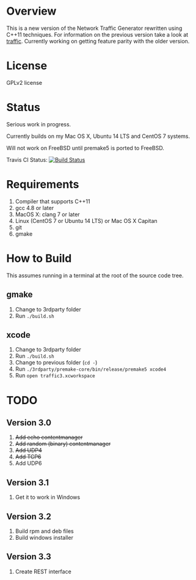 # Overview

This is a new version of the Network Traffic Generator rewritten using C++11 techniques. For information on the previous version take a look at [traffic](http://robert.rsa3.com/pmwiki/pmwiki.php?n=Projects.Traffic). Currently working on getting feature parity with the older version.

# License
GPLv2 license

# Status

Serious work in progress.

Currently builds on my Mac OS X, Ubuntu 14 LTS and CentOS 7 systems.

Will not work on FreeBSD until premake5 is ported to FreeBSD.

Travis CI Status:
[![Build Status](https://travis-ci.org/rsandila/traffic3.svg?branch=master)](https://travis-ci.org/rsandila/traffic3.svg?branch=master)

# Requirements

1. Compiler that supports C++11
  1. gcc 4.8 or later
  1. MacOS X: clang 7 or later
1. Linux (CentOS 7 or Ubuntu 14 LTS) or Mac OS X Capitan
1. git
1. gmake

# How to Build

This assumes running in a terminal at the root of the source code tree.

## gmake

1. Change to 3rdparty folder
1. Run `./build.sh`

## xcode

1. Change to 3rdparty folder
1. Run `./build.sh`
1. Change to previous folder (`cd -`)
1. Run `./3rdparty/premake-core/bin/release/premake5 xcode4`
1. Run `open traffic3.xcworkspace`

# TODO

## Version 3.0

1. ~~Add echo contentmanager~~
1. ~~Add random (binary) contentmanager~~
1. ~~Add UDP4~~
1. ~~Add TCP6~~
1. Add UDP6

## Version 3.1

1. Get it to work in Windows

## Version 3.2

1. Build rpm and deb files
2. Build windows installer

## Version 3.3

1. Create REST interface
